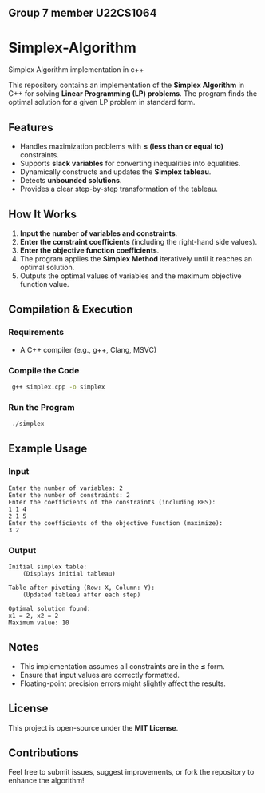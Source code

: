 ## Group 7 member U22CS1064
# Simplex-Algorithm
Simplex Algorithm implementation in c++

This repository contains an implementation of the **Simplex Algorithm** in C++ for solving **Linear Programming (LP) problems**. The program finds the optimal solution for a given LP problem in standard form.

## Features

- Handles maximization problems with **≤ (less than or equal to)** constraints.
- Supports **slack variables** for converting inequalities into equalities.
- Dynamically constructs and updates the **Simplex tableau**.
- Detects **unbounded solutions**.
- Provides a clear step-by-step transformation of the tableau.

## How It Works

1. **Input the number of variables and constraints**.
2. **Enter the constraint coefficients** (including the right-hand side values).
3. **Enter the objective function coefficients**.
4. The program applies the **Simplex Method** iteratively until it reaches an optimal solution.
5. Outputs the optimal values of variables and the maximum objective function value.

## Compilation & Execution

### Requirements

- A C++ compiler (e.g., g++, Clang, MSVC)

### Compile the Code

```sh
 g++ simplex.cpp -o simplex
```

### Run the Program

```sh
 ./simplex
```

## Example Usage

### Input

```
Enter the number of variables: 2
Enter the number of constraints: 2
Enter the coefficients of the constraints (including RHS):
1 1 4
2 1 5
Enter the coefficients of the objective function (maximize):
3 2
```

### Output

```
Initial simplex table:
    (Displays initial tableau)

Table after pivoting (Row: X, Column: Y):
    (Updated tableau after each step)

Optimal solution found:
x1 = 2, x2 = 2
Maximum value: 10
```

## Notes

- This implementation assumes all constraints are in the **≤** form.
- Ensure that input values are correctly formatted.
- Floating-point precision errors might slightly affect the results.

## License

This project is open-source under the **MIT License**.

## Contributions

Feel free to submit issues, suggest improvements, or fork the repository to enhance the algorithm!


